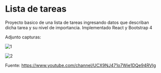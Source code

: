 # Lista de tareas

Proyecto basico de una lista de tareas ingresando datos que describan dicha tarea y su nivel de importancia. 
Implementado React y Bootstrap 4 

Adjunto capturas: 

![1](https://user-images.githubusercontent.com/63277362/106411569-32861d00-640b-11eb-9a54-e26cd587d7a8.png)


![2](https://user-images.githubusercontent.com/63277362/106411641-56e1f980-640b-11eb-8a96-19a84e6b74ec.png)


Fuente: https://www.youtube.com/channel/UCX9NJ471o7Wie1DQe94RVIg
